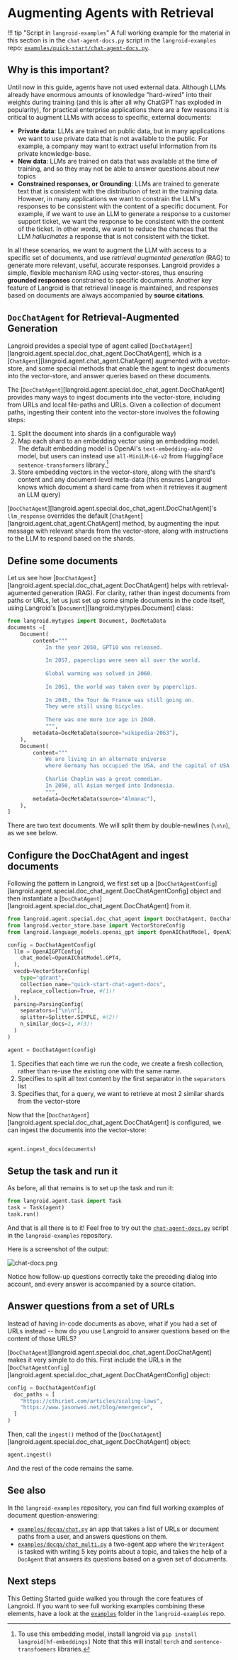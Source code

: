 # Augmenting Agents with Retrieval

!!! tip "Script in `langroid-examples`"
    A full working example for the material in this section is
    in the `chat-agent-docs.py` script in the `langroid-examples` repo:
    [`examples/quick-start/chat-agent-docs.py`](https://github.com/langroid/langroid-examples/tree/main/examples/quick-start/chat-agent-docs.py).

## Why is this important?

Until now in this guide, agents have not used external data.
Although LLMs already have enormous amounts of knowledge "hard-wired"
into their weights during training (and this is after all why ChatGPT
has exploded in popularity), for practical enterprise applications
there are a few reasons it is critical to augment LLMs with access to
specific, external documents:

- **Private data**: LLMs are trained on public data, but in many applications
  we want to use private data that is not available to the public.
  For example, a company may want to extract useful information from its private
  knowledge-base.
- **New data**: LLMs are trained on data that was available at the time of training,
  and so they may not be able to answer questions about new topics
- **Constrained responses, or Grounding**: LLMs are trained to generate text that is
  consistent with the distribution of text in the training data.
  However, in many applications we want to constrain the LLM's responses
  to be consistent with the content of a specific document.
  For example, if we want to use an LLM to generate a response to a customer
  support ticket, we want the response to be consistent with the content of the ticket.
  In other words, we want to reduce the chances that the LLM _hallucinates_
  a response that is not consistent with the ticket.

In all these scenarios, we want to augment the LLM with access to a specific
set of documents, and use _retrieval augmented generation_ (RAG) to generate
more relevant, useful, accurate responses. Langroid provides a simple, flexible mechanism 
RAG using vector-stores, thus ensuring **grounded responses** constrained to 
specific documents. Another key feature of Langroid is that retrieval lineage 
is maintained, and responses based on documents are always accompanied by
**source citations**.

## `DocChatAgent` for Retrieval-Augmented Generation

Langroid provides a special type of agent called 
[`DocChatAgent`][langroid.agent.special.doc_chat_agent.DocChatAgent], which is a [`ChatAgent`][langroid.agent.chat_agent.ChatAgent]
augmented with a vector-store, and some special methods that enable the agent
to ingest documents into the vector-store, and answer queries based on these documents.

The [`DocChatAgent`][langroid.agent.special.doc_chat_agent.DocChatAgent] provides many ways to ingest documents into the vector-store,
including from URLs and local file-paths and URLs. Given a collection of document paths,
ingesting their content into the vector-store involves the following steps:

1. Split the document into shards (in a configurable way)
2. Map each shard to an embedding vector using an embedding model. The default
  embedding model is OpenAI's `text-embedding-ada-002` model, but users can 
  instead use `all-MiniLM-L6-v2` from HuggingFace `sentence-transformers` library.[^1]
3. Store embedding vectors in the vector-store, along with the shard's content and 
  any document-level meta-data (this ensures Langroid knows which document a shard
  came from when it retrieves it augment an LLM query)

[^1]: To use this embedding model, install langroid via `pip install langroid[hf-embeddings]`
Note that this will install `torch` and `sentence-transfoemers` libraries.


[`DocChatAgent`][langroid.agent.special.doc_chat_agent.DocChatAgent]'s `llm_response` overrides the default [`ChatAgent`][langroid.agent.chat_agent.ChatAgent] method, 
by augmenting the input message with relevant shards from the vector-store,
along with instructions to the LLM to respond based on the shards.

## Define some documents

Let us see how [`DocChatAgent`][langroid.agent.special.doc_chat_agent.DocChatAgent] helps with retrieval-agumented generation (RAG).
For clarity, rather than ingest documents from paths or URLs,
let us just set up some simple documents in the code itself, 
using Langroid's [`Document`][langroid.mytypes.Document] class:

```py
from langroid.mytypes import Document, DocMetaData
documents =[
    Document(
        content="""
            In the year 2050, GPT10 was released. 
            
            In 2057, paperclips were seen all over the world. 
            
            Global warming was solved in 2060. 
            
            In 2061, the world was taken over by paperclips.         
            
            In 2045, the Tour de France was still going on.
            They were still using bicycles. 
            
            There was one more ice age in 2040.
            """,
        metadata=DocMetaData(source="wikipedia-2063"),
    ),
    Document(
        content="""
            We are living in an alternate universe 
            where Germany has occupied the USA, and the capital of USA is Berlin.
            
            Charlie Chaplin was a great comedian.
            In 2050, all Asian merged into Indonesia.
            """,
        metadata=DocMetaData(source="Almanac"),
    ),
]
```

There are two text documents. We will split them by double-newlines (`\n\n`),
as we see below.

## Configure the DocChatAgent and ingest documents

Following the pattern in Langroid, we first set up a [`DocChatAgentConfig`][langroid.agent.special.doc_chat_agent.DocChatAgentConfig] object
and then instantiate a [`DocChatAgent`][langroid.agent.special.doc_chat_agent.DocChatAgent] from it.

```py
from langroid.agent.special.doc_chat_agent import DocChatAgent, DocChatAgentConfig
from langroid.vector_store.base import VectorStoreConfig
from langroid.language_models.openai_gpt import OpenAIChatModel, OpenAIGPTConfig

config = DocChatAgentConfig(
  llm = OpenAIGPTConfig(
    chat_model=OpenAIChatModel.GPT4,
  ),
  vecdb=VectorStoreConfig(
    type="qdrant",
    collection_name="quick-start-chat-agent-docs",
    replace_collection=True, #(1)!
  ),
  parsing=ParsingConfig(
    separators=["\n\n"],
    splitter=Splitter.SIMPLE, #(2)!
    n_similar_docs=2, #(3)!
  )
)

agent = DocChatAgent(config)
```

1. Specifies that each time we run the code, we create a fresh collection, 
rather than re-use the existing one with the same name.
2. Specifies to split all text content by the first separator in the `separators` list
3. Specifies that, for a query,
   we want to retrieve at most 2 similar shards from the vector-store

Now that the [`DocChatAgent`][langroid.agent.special.doc_chat_agent.DocChatAgent] is configured, we can ingest the documents 
into the vector-store:

```py

agent.ingest_docs(documents)
```

## Setup the task and run it

As before, all that remains is to set up the task and run it:

```py
from langroid.agent.task import Task
task = Task(agent)
task.run()
```

And that is all there is to it!
Feel free to try out the 
[`chat-agent-docs.py`](https://github.com/langroid/langroid-examples/blob/main/examples/quick-start/chat-agent-docs.py)
script in the
`langroid-examples` repository.

Here is a screenshot of the output:

![chat-docs.png](chat-docs.png)

Notice how follow-up questions correctly take the preceding dialog into account,
and every answer is accompanied by a source citation.

## Answer questions from a set of URLs

Instead of having in-code documents as above, what if you had a set of URLs
instead -- how do you use Langroid to answer questions based on the content 
of those URLS?

[`DocChatAgent`][langroid.agent.special.doc_chat_agent.DocChatAgent] makes it very simple to do this. 
First include the URLs in the [`DocChatAgentConfig`][langroid.agent.special.doc_chat_agent.DocChatAgentConfig] object:

```py
config = DocChatAgentConfig(
  doc_paths = [
    "https://cthiriet.com/articles/scaling-laws",
    "https://www.jasonwei.net/blog/emergence",
  ]
)
```

Then, call the `ingest()` method of the [`DocChatAgent`][langroid.agent.special.doc_chat_agent.DocChatAgent] object:

```py
agent.ingest()
```
And the rest of the code remains the same.

## See also
In the `langroid-examples` repository, you can find full working examples of
document question-answering:

- [`examples/docqa/chat.py`](https://github.com/langroid/langroid-examples/blob/main/examples/docqa/chat.py)
  an app that takes a list of URLs or document paths from a user, and answers questions on them.
- [`examples/docqa/chat_multi.py`](https://github.com/langroid/langroid-examples/blob/main/examples/docqa/chat_multi.py)
  a two-agent app where the `WriterAgent` is tasked with writing 5 key points about a topic, 
  and takes the help of a `DocAgent` that answers its questions based on a given set of documents.


## Next steps

This Getting Started guide walked you through the core features of Langroid.
If you want to see full working examples combining these elements, 
have a look at the 
[`examples`](https://github.com/langroid/langroid-examples/tree/main/examples)
folder in the `langroid-examples` repo. 



